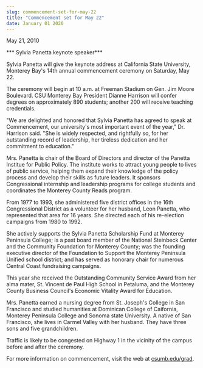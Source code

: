 ```yaml
---
slug: commencement-set-for-may-22
title: "Commencement set for May 22"
date: January 01 2020
---
```


<p>May 21, 2010
</p><p>*** Sylvia Panetta keynote speaker***
</p><p>Sylvia Panetta will give the keynote address at California State University, Monterey Bay's 14th annual commencement ceremony on Saturday, May 22.
</p><p>The ceremony will begin at 10 a.m. at Freeman Stadium on Gen. Jim Moore Boulevard. CSU Monterey Bay President Dianne Harrison will confer degrees on approximately 890 students; another 200 will receive teaching credentials.
</p><p>"We are delighted and honored that Sylvia Panetta has agreed to speak at Commencement, our university's most important event of the year," Dr. Harrison said. "She is widely respected, and rightfully so, for her outstanding record of leadership, her tireless dedication and her commitment to education."
</p><p>Mrs. Panetta is chair of the Board of Directors and director of the Panetta Institue for Public Policy. The institute works to attract young people to lives of public service, helping them expand their knowledge of the policy process and develop their skills as future leaders. It sponsors Congressional internship and leadership programs for college students and coordinates the Monterey County Reads program.
</p><p>From 1977 to 1993, she administered five district offices in the 16th Congressional District as a volunteer for her husband, Leon Panetta, who represented that area for 16 years. She directed each of his re-election campaigns from 1980 to 1992.
</p><p>She actively supports the Sylvia Panetta Scholarship Fund at Monterey Peninsula College; is a past board member of the National Steinbeck Center and the Community Foundation for Monterey County; was the founding executive director of the Foundation to Support the Monterey Peninsula Unified school district; and has served as honorary chair for numerous Central Coast fundraising campaigns.
</p><p>This year she received the Outstanding Community Service Award from her alma mater, St. Vincent de Paul High School in Petaluma, and the Monterey County Business Council's Economic Vitality Award for Education.
</p><p>Mrs. Panetta earned a nursing degree from St. Joseph's College in San Francisco and studied humanities at Dominican College of Caifornia, Monterey Peninsula College and Sonoma state University. A native of San Francisco, she lives in Carmel Valley with her husband. They have three sons and five grandchildren.
</p><p>Traffic is likely to be congested on Highway 1 in the vicinity of the campus before and after the ceremony.
</p><p>For more information on commencement, visit the web at <a href="http://csumb.edu/grad">csumb.edu/grad</a>.
</p><p> 
</p><p> 
</p>
